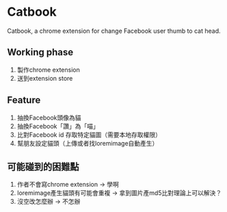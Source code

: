 # Catbook
Catbook, a chrome extension for change Facebook user thumb to cat head.

## Working phase
1. 製作chrome extension 
2. 送到extension store

## Feature
1. 抽換Facebook頭像為貓
2. 抽換Facebook「讚」為「喵」
3. 比對Facebook id 存取特定貓圖（需要本地存取權限）
4. 幫朋友設定貓頭（上傳或者找loremimage自動產生）

## 可能碰到的困難點
1. 作者不會寫chrome extension -> 學啊
2. loremimage產生貓頭有可能會重複 -> 拿到圖片產md5比對理論上可以解決？
3. 沒空改怎麼辦 -> 不怎辦
